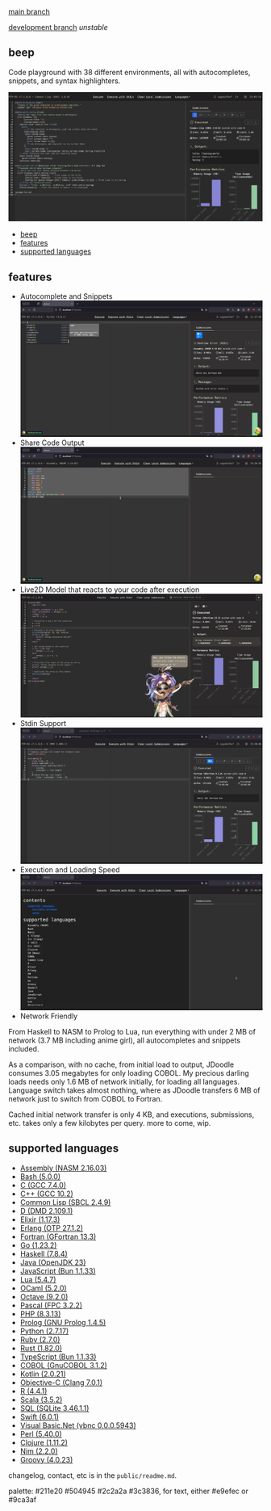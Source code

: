 
[main branch](https://code.cansu.dev)

[development branch](https://haul.code-cansu-dev.pages.dev) *unstable*

## beep


Code playground with 38 different environments, all with autocompletes, snippets, and syntax highlighters.

![alt text](static/main.png)

- [beep](#beep)
- [features](#features)
- [supported languages](#supported-languages)

## features

- Autocomplete and Snippets
![demo autocomplete](static/autocomplete-1.gif)
- Share Code Output
![demo share code](static/share.gif)
- Live2D Model that reacts to your code after execution
![alt text](static/live2d.png)
- Stdin Support
![demo stdin](static/stdin.gif)
- Execution and Loading Speed
![demo execution](static/exec.gif)
- Network Friendly

From Haskell to NASM to Prolog to Lua, run everything with under 2 MB of network (3.7 MB including anime girl), all autocompletes and snippets included.

As a comparison, with no cache, from initial load to output, JDoodle consumes 3.05 megabytes for only loading COBOL. My precious darling loads needs only 1.6 MB of network initially, 
for loading all languages. Language switch takes almost nothing, where as JDoodle transfers 6 MB of network just to switch from COBOL to Fortran. 

Cached initial network transfer is only 4 KB, and executions, submissions, etc. takes only a few kilobytes per query.
more to come, wip.


## supported languages

* [Assembly (NASM 2.16.03)](https://code.cansu.dev/language/redirect/assembly)
* [Bash (5.0.0)](https://code.cansu.dev/language/redirect/bash)
* [C (GCC 7.4.0)](https://code.cansu.dev/language/redirect/c)
* [C++ (GCC 10.2)](https://code.cansu.dev/language/redirect/cpp)
* [Common Lisp (SBCL 2.4.9)](https://code.cansu.dev/language/redirect/lisp)
* [D (DMD 2.109.1)](https://code.cansu.dev/language/redirect/d)
* [Elixir (1.17.3)](https://code.cansu.dev/language/redirect/elixir)
* [Erlang (OTP 27.1.2)](https://code.cansu.dev/language/redirect/erlang)
* [Fortran (GFortran 13.3)](https://code.cansu.dev/language/redirect/fortran)
* [Go (1.23.2)](https://code.cansu.dev/language/redirect/go)
* [Haskell (7.8.4)](https://code.cansu.dev/language/redirect/haskell)
* [Java (OpenJDK 23)](https://code.cansu.dev/language/redirect/java)
* [JavaScript (Bun 1.1.33)](https://code.cansu.dev/language/redirect/javascript)
* [Lua (5.4.7)](https://code.cansu.dev/language/redirect/lua)
* [OCaml (5.2.0)](https://code.cansu.dev/language/redirect/ocaml)
* [Octave (9.2.0)](https://code.cansu.dev/language/redirect/octave)
* [Pascal (FPC 3.2.2)](https://code.cansu.dev/language/redirect/pascal)
* [PHP (8.3.13)](https://code.cansu.dev/language/redirect/php)
* [Prolog (GNU Prolog 1.4.5)](https://code.cansu.dev/language/redirect/prolog)
* [Python (2.7.17)](https://code.cansu.dev/language/redirect/python)
* [Ruby (2.7.0)](https://code.cansu.dev/language/redirect/ruby)
* [Rust (1.82.0)](https://code.cansu.dev/language/redirect/rust)
* [TypeScript (Bun 1.1.33)](https://code.cansu.dev/language/redirect/typescript)
* [COBOL (GnuCOBOL 3.1.2)](https://code.cansu.dev/language/redirect/cobol)
* [Kotlin (2.0.21)](https://code.cansu.dev/language/redirect/kotlin)
* [Objective-C (Clang 7.0.1)](https://code.cansu.dev/language/redirect/objectivec)
* [R (4.4.1)](https://code.cansu.dev/language/redirect/r)
* [Scala (3.5.2)](https://code.cansu.dev/language/redirect/scala)
* [SQL (SQLite 3.46.1.1)](https://code.cansu.dev/language/redirect/sql)
* [Swift (6.0.1)](https://code.cansu.dev/language/redirect/swift)
* [Visual Basic.Net (vbnc 0.0.0.5943)](https://code.cansu.dev/language/redirect/vbnc)
* [Perl (5.40.0)](https://code.cansu.dev/language/redirect/perl)
* [Clojure (1.11.2)](https://code.cansu.dev/language/redirect/clojure)
* [Nim (2.2.0)](https://code.cansu.dev/language/redirect/nim)
* [Groovy (4.0.23)](https://code.cansu.dev/language/redirect/groovy)

changelog, contact, etc is in the `public/readme.md`.

palette: #211e20 #504945 #2c2a2a #3c3836, for text, either #e9efec or #9ca3af